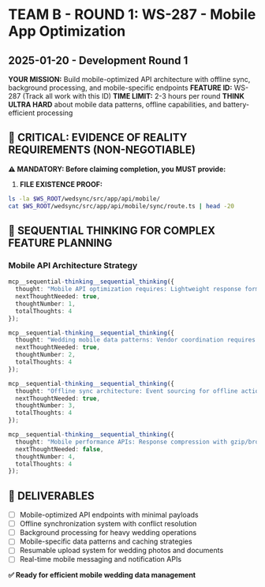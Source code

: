 # TEAM B - ROUND 1: WS-287 - Mobile App Optimization
## 2025-01-20 - Development Round 1

**YOUR MISSION:** Build mobile-optimized API architecture with offline sync, background processing, and mobile-specific endpoints
**FEATURE ID:** WS-287 (Track all work with this ID)
**TIME LIMIT:** 2-3 hours per round
**THINK ULTRA HARD** about mobile data patterns, offline capabilities, and battery-efficient processing

## 🚨 CRITICAL: EVIDENCE OF REALITY REQUIREMENTS (NON-NEGOTIABLE)

**⚠️ MANDATORY: Before claiming completion, you MUST provide:**

1. **FILE EXISTENCE PROOF:**
```bash
ls -la $WS_ROOT/wedsync/src/app/api/mobile/
cat $WS_ROOT/wedsync/src/app/api/mobile/sync/route.ts | head -20
```

## 🧠 SEQUENTIAL THINKING FOR COMPLEX FEATURE PLANNING

### Mobile API Architecture Strategy
```typescript
mcp__sequential-thinking__sequential_thinking({
  thought: "Mobile API optimization requires: Lightweight response formats (GraphQL or minimal REST), offline-first sync patterns with conflict resolution, background job processing for large operations, mobile-specific endpoints (reduced payloads), batch operations for efficiency, delta sync for data updates, compression for slow networks.",
  nextThoughtNeeded: true,
  thoughtNumber: 1,
  totalThoughts: 4
});

mcp__sequential-thinking__sequential_thinking({
  thought: "Wedding mobile data patterns: Vendor coordination requires real-time messaging APIs, photo uploads need chunked/resumable uploads, timeline updates need optimistic UI support, guest management needs bulk operations, vendor scheduling needs conflict detection, payment processing needs secure mobile flows.",
  nextThoughtNeeded: true,
  thoughtNumber: 2,
  totalThoughts: 4
});

mcp__sequential-thinking__sequential_thinking({
  thought: "Offline sync architecture: Event sourcing for offline actions, conflict resolution algorithms (last-write-wins vs operational transforms), background sync queues, connection state management, cache invalidation strategies, optimistic updates with rollback capabilities.",
  nextThoughtNeeded: true,
  thoughtNumber: 3,
  totalThoughts: 4
});

mcp__sequential-thinking__sequential_thinking({
  thought: "Mobile performance APIs: Response compression with gzip/brotli, lazy loading endpoints, pagination optimization, image optimization APIs, background processing for heavy operations, webhook delivery optimization, rate limiting for mobile clients, battery-efficient polling strategies.",
  nextThoughtNeeded: false,
  thoughtNumber: 4,
  totalThoughts: 4
});
```

## 🎯 DELIVERABLES
- [ ] Mobile-optimized API endpoints with minimal payloads
- [ ] Offline synchronization system with conflict resolution
- [ ] Background processing for heavy wedding operations
- [ ] Mobile-specific data patterns and caching strategies
- [ ] Resumable upload system for wedding photos and documents
- [ ] Real-time mobile messaging and notification APIs

**✅ Ready for efficient mobile wedding data management**